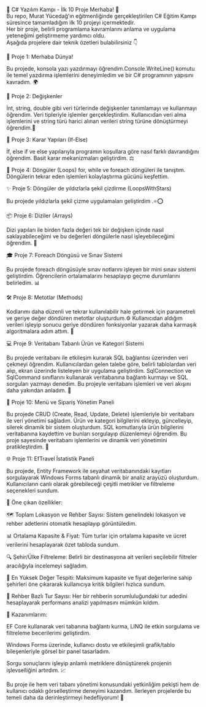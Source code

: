 🚀 C# Yazılım Kampı - İlk 10 Proje
Merhaba! 👋  
Bu repo, Murat Yücedağ'ın eğitmenliğinde gerçekleştirilen C# Eğitim Kampı süresince tamamladığım ilk 10 projeyi içermektedir.  
Her bir proje, belirli programlama kavramlarını anlama ve uygulama yeteneğimi geliştirmeme yardımcı oldu.  
Aşağıda projelere dair teknik özetleri bulabilirsiniz 👇

🌟 Proje 1: Merhaba Dünya!  

Bu projede, konsola yazı yazdırmayı öğrendim.Console.WriteLine() komutu ile temel yazdırma işlemlerini deneyimledim ve bir C# programının yapısını kavradım. 🌍

🧠 Proje 2: Değişkenler 

İnt, string, double gibi veri türlerinde değişkenler tanımlamayı ve kullanmayı öğrendim. Veri tipleriyle işlemler gerçekleştirdim.
Kullanıcıdan veri alma işlemlerini ve string türü harici alınan verileri string türüne dönüştürmeyi öğrendim.🔢

🧭 Proje 3: Karar Yapıları (If-Else) 

 İf, else if ve else yapılarıyla programın koşullara göre nasıl farklı davrandığını öğrendim. Basit karar mekanizmaları geliştirdim. ⚖️

🔁 Proje 4: Döngüler (Loops) 
 for, while ve foreach döngüleri ile tanıştım. Döngülerin tekrar eden işlemleri kolaylaştırma gücünü keşfettim.
 
 ✨ Proje 5: Döngüler de yıldızlarla şekil çizdirme (LoopsWithStars) 

Bu projede yıldızlarla şekil çizme uygulamaları geliştirdim .⭐⭕

📦 Proje 6: Diziler (Arrays) 

Dizi yapıları ile birden fazla değeri tek bir değişken içinde nasıl saklayabileceğimi ve bu değerleri döngülerle nasıl işleyebileceğimi öğrendim. 🧩

🎓 Proje 7: Foreach Döngüsü ve Sınav Sistemi  

Bu projede foreach döngüsüyle sınav notlarını işleyen bir mini sınav sistemi geliştirdim. Öğrencilerin ortalamalarını hesaplayıp geçme durumlarını belirledim. 📊

🛠️ Proje 8: Metotlar (Methods) 

Kodlarımı daha düzenli ve tekrar kullanılabilir hale getirmek için parametreli ve geriye değer döndüren metotlar oluşturdum.⚙️
Kullanıcıdan aldığım verileri işleyip sonucu geriye döndüren fonksiyonlar yazarak daha karmaşık algoritmalara adım attım. 🧮

💻 Proje 9: Veritabanı Tabanlı Ürün ve Kategori Sistemi  

Bu projede veritabanı ile etkileşim kurarak SQL bağlantısı üzerinden veri çekmeyi öğrendim. Kullanıcılardan gelen talebe göre, belirli tablolardan veri alıp, ekran üzerinde listeleyen bir uygulama geliştirdim.
SqlConnection ve SqlCommand sınıflarını kullanarak veritabanına bağlantı kurmayı ve SQL sorguları yazmayı denedim. Bu projeyle veritabanı işlemleri ve veri akışını daha yakından anladım. 🔌

🍔 Proje 10: Menü ve Sipariş Yönetim Paneli  

Bu projede CRUD (Create, Read, Update, Delete) işlemleriyle bir veritabanı ile veri yönetimi sağladım. Ürün ve kategori bilgilerini ekleyip, güncelleyip, silerek dinamik bir sistem oluşturdum.
SQL komutlarıyla ürün bilgilerini veritabanına kaydettim ve bunları sorgulayıp düzenlemeyi öğrendim. Bu proje sayesinde veritabanı işlemlerini ve dinamik veri yönetimini pratikleştirdim. 📑

🌐 Proje 11: EfTravel İstatistik Paneli

Bu projede, Entity Framework ile seyahat veritabanındaki kayıtları sorgulayarak Windows Forms tabanlı dinamik bir analiz arayüzü oluşturdum. Kullanıcıların canlı olarak görebileceği çeşitli metrikler ve filtreleme seçenekleri sundum.

🔎 Öne çıkan özellikler:

🗺️ Toplam Lokasyon ve Rehber Sayısı: Sistem genelindeki lokasyon ve rehber adetlerini otomatik hesaplayıp görüntüledim.

📊 Ortalama Kapasite & Fiyat: Tüm turlar için ortalama kapasite ve ücret verilerini hesaplayarak özet tabloda sundum.

🔍 Şehir/Ülke Filtreleme: Belirli bir destinasyona ait verileri seçilebilir filtreler aracılığıyla incelemeyi sağladım.

🚩 En Yüksek Değer Tespiti: Maksimum kapasite ve fiyat değerlerine sahip şehirleri öne çıkararak kullanıcıya kritik bilgileri hızlıca sundum.

👤 Rehber Bazlı Tur Sayısı: Her bir rehberin sorumluluğundaki tur adedini hesaplayarak performans analizi yapılmasını mümkün kıldım.

🎯 Kazanımlarım:

EF Core kullanarak veri tabanına bağlantı kurma, LINQ ile etkin sorgulama ve filtreleme becerilerimi geliştirdim.

Windows Forms üzerinde, kullanıcı dostu ve etkileşimli grafik/tablo bileşenleriyle görsel bir panel tasarladım.

Sorgu sonuçlarını işleyip anlamlı metriklere dönüştürerek projenin işlevselliğini artırdım. 📈

Bu proje ile hem veri tabanı yönetimi konusundaki yetkinliğim pekişti hem de kullanıcı odaklı görselleştirme deneyimi kazandım. İlerleyen projelerde bu temeli daha da derinleştirmeyi hedefliyorum! 🚀



